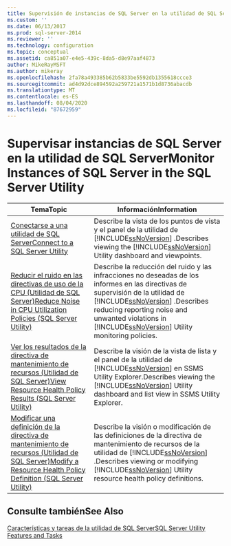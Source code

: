 ```yaml
---
title: Supervisión de instancias de SQL Server en la utilidad de SQL Server | Microsoft Docs
ms.custom: ''
ms.date: 06/13/2017
ms.prod: sql-server-2014
ms.reviewer: ''
ms.technology: configuration
ms.topic: conceptual
ms.assetid: ca851a07-e4e5-439c-8da5-d8e97aaf4873
author: MikeRayMSFT
ms.author: mikeray
ms.openlocfilehash: 2fa78a493385b62b5833be5592db1355618ccce3
ms.sourcegitcommit: ad4d92dce894592a259721a1571b1d8736abacdb
ms.translationtype: MT
ms.contentlocale: es-ES
ms.lasthandoff: 08/04/2020
ms.locfileid: "87672959"
---
```

# <a name="monitor-instances-of-sql-server-in-the-sql-server-utility"></a><span data-ttu-id="a15ff-102">Supervisar instancias de SQL Server en la utilidad de SQL Server</span><span class="sxs-lookup"><span data-stu-id="a15ff-102">Monitor Instances of SQL Server in the SQL Server Utility</span></span>
  
  
|<span data-ttu-id="a15ff-103">Tema</span><span class="sxs-lookup"><span data-stu-id="a15ff-103">Topic</span></span>|<span data-ttu-id="a15ff-104">Información</span><span class="sxs-lookup"><span data-stu-id="a15ff-104">Information</span></span>|  
|-----------|-----------------|  
|[<span data-ttu-id="a15ff-105">Conectarse a una utilidad de SQL Server</span><span class="sxs-lookup"><span data-stu-id="a15ff-105">Connect to a SQL Server Utility</span></span>](connect-to-a-sql-server-utility.md)|<span data-ttu-id="a15ff-106">Describe la vista de los puntos de vista y el panel de la utilidad de [!INCLUDE[ssNoVersion](../../includes/ssnoversion-md.md)] .</span><span class="sxs-lookup"><span data-stu-id="a15ff-106">Describes viewing the [!INCLUDE[ssNoVersion](../../includes/ssnoversion-md.md)] Utility dashboard and viewpoints.</span></span>|  
|[<span data-ttu-id="a15ff-107">Reducir el ruido en las directivas de uso de la CPU &#40;Utilidad de SQL Server&#41;</span><span class="sxs-lookup"><span data-stu-id="a15ff-107">Reduce Noise in CPU Utilization Policies &#40;SQL Server Utility&#41;</span></span>](reduce-noise-in-cpu-utilization-policies-sql-server-utility.md)|<span data-ttu-id="a15ff-108">Describe la reducción del ruido y las infracciones no deseadas de los informes en las directivas de supervisión de la utilidad de [!INCLUDE[ssNoVersion](../../includes/ssnoversion-md.md)] .</span><span class="sxs-lookup"><span data-stu-id="a15ff-108">Describes reducing reporting noise and unwanted violations in [!INCLUDE[ssNoVersion](../../includes/ssnoversion-md.md)] Utility monitoring policies.</span></span>|  
|[<span data-ttu-id="a15ff-109">Ver los resultados de la directiva de mantenimiento de recursos &#40;Utilidad de SQL Server&#41;</span><span class="sxs-lookup"><span data-stu-id="a15ff-109">View Resource Health Policy Results &#40;SQL Server Utility&#41;</span></span>](view-resource-health-policy-results-sql-server-utility.md)|<span data-ttu-id="a15ff-110">Describe la visión de la vista de lista y el panel de la utilidad de [!INCLUDE[ssNoVersion](../../includes/ssnoversion-md.md)] en SSMS Utility Explorer.</span><span class="sxs-lookup"><span data-stu-id="a15ff-110">Describes viewing the [!INCLUDE[ssNoVersion](../../includes/ssnoversion-md.md)] Utility dashboard and list view in SSMS Utility Explorer.</span></span>|  
|[<span data-ttu-id="a15ff-111">Modificar una definición de la directiva de mantenimiento de recursos &#40;Utilidad de SQL Server&#41;</span><span class="sxs-lookup"><span data-stu-id="a15ff-111">Modify a Resource Health Policy Definition &#40;SQL Server Utility&#41;</span></span>](modify-a-resource-health-policy-definition-sql-server-utility.md)|<span data-ttu-id="a15ff-112">Describe la visión o modificación de las definiciones de la directiva de mantenimiento de recursos de la utilidad de [!INCLUDE[ssNoVersion](../../includes/ssnoversion-md.md)] .</span><span class="sxs-lookup"><span data-stu-id="a15ff-112">Describes viewing or modifying [!INCLUDE[ssNoVersion](../../includes/ssnoversion-md.md)] Utility resource health policy definitions.</span></span>|  
  
## <a name="see-also"></a><span data-ttu-id="a15ff-113">Consulte también</span><span class="sxs-lookup"><span data-stu-id="a15ff-113">See Also</span></span>  
 [<span data-ttu-id="a15ff-114">Características y tareas de la utilidad de SQL Server</span><span class="sxs-lookup"><span data-stu-id="a15ff-114">SQL Server Utility Features and Tasks</span></span>](sql-server-utility-features-and-tasks.md)  
  
  
